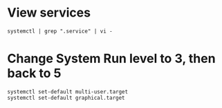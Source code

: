# View services
```
systemctl | grep ".service" | vi -

```

# Change System Run level to 3, then back to 5

```
systemctl set-default multi-user.target
systemctl set-default graphical.target
```
